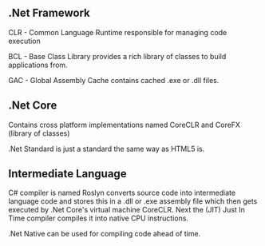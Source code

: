 ## .Net Framework

CLR - Common Language Runtime responsible for managing code execution

BCL - Base Class Library provides a rich library of classes to build applications from.

GAC - Global Assembly Cache contains cached .exe or .dll files.

## .Net Core

Contains cross platform implementations named CoreCLR and CoreFX (library of classes)

.Net Standard is just a standard the same way as HTML5 is.

## Intermediate Language

C# compiler is named Roslyn converts source code into intermediate language code and stores this in a .dll or .exe assembly file which then gets executed by .Net Core's virtual machine CoreCLR. Next the (JIT) Just In Time compiler compiles it into native CPU instructions.

.Net Native can be used for compiling code ahead of time.



